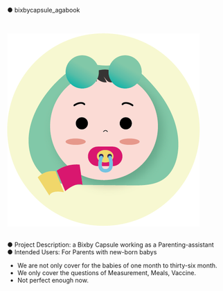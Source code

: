 ● bixbycapsule_agabook

<br>

![agabook_icon](/ideans_babybook.agabook/assets/images/agabook_icon.png)
<br>
<br>

● Project Description: a Bixby Capsule working as a Parenting-assistant<br>
● Intended Users: For Parents with new-born babys<br>

- We are not only cover for the babies of one month to thirty-six month.
- We only cover the questions of Measurement, Meals, Vaccine.
- Not perfect enough now. 
